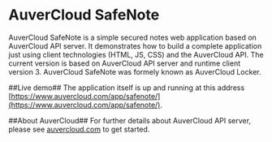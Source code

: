 AuverCloud SafeNote
===

AuverCloud SafeNote is a simple secured notes web application based on AuverCloud API server. 
It demonstrates how to build a complete application just using client technologies (HTML, JS, CSS) and the AuverCloud API.
The current version is based on AuverCloud API server and runtime client version 3. 
AuverCloud SafeNote was formely known as AuverCloud Locker. 

##Live demo##
The application itself is up and running at this address [https://www.auvercloud.com/app/safenote/](https://www.auvercloud.com/app/safenote/).

##About AuverCloud##
For further details about AuverCloud API server, please see [auvercloud.com](https://www.auvercloud.com) to get started.